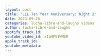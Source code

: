 ```yaml
---
layout: post
title: "LLL Ten Year Anniversary: Night 2"
date: 2023-09-26
categories: lucha-libre-and-laughs videos
author: lucha-libre-and-laughs
spotify_track_id: 
youtube_video_id: xIaMPS1WMbM
apple_track_id: 
youtube_metadata: 
---
```

